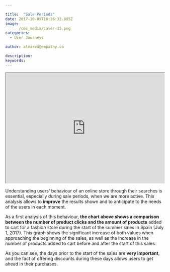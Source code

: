 ```yaml
---

title:  "Sale Periods"
date: 2017-10-09T16:36:32.895Z
image:
      /cms_media/cover-15.png
categories:
  - User Journeys

author: alvarod@empathy.co

description:
keywords:
---
```

<div class="col-sm-12" align="center">
	<iframe src="https://www.imagineyourdata.com/datavis/iyd-clickvsconv-daily/" width="100%" height="350" framebimg-order="1" webkitallowfullscreen mozallowfullscreen allowfullscreen></iframe>
</div>

Understanding users' behaviour of an online store through their searches is essential, especially during sale periods, when we are more active. This analysis allows to **improve** the results shown and to anticipate to the needs of the users in each moment.

As a first analysis of this behaviour, **the chart above shows a comparison between the number of product clicks and the amount of products** added to cart for a fashion store during the start of the summer sales in Spain (July 1, 2017). This graph shows the significant increase of both values ​​when approaching the beginning of the sales, as well as the increase in the number of products added to cart before and after the start of this sales.

As you can see, the days prior to the start of the sales are **very important**, and the fact of offering discounts during these days allows users to get ahead in their purchases.
